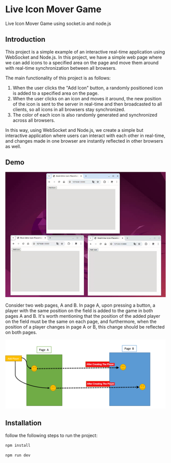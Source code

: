 # Live Icon Mover Game
Live Icon Mover Game using socket.io and node.js
## Introduction
This project is a simple example of an interactive real-time application using WebSocket and Node.js. In this project, we have a simple web page where we can add icons to a specified area on the page and move them around with real-time synchronization between all browsers.

The main functionality of this project is as follows:

1. When the user clicks the "Add Icon" button, a randomly positioned icon is added to a specified area on the page.
2. When the user clicks on an icon and moves it around, the new position of the icon is sent to the server in real-time and then broadcasted to all clients, so all icons in all browsers stay synchronized.
3. The color of each icon is also randomly generated and synchronized across all browsers.

In this way, using WebSocket and Node.js, we create a simple but interactive application where users can interact with each other in real-time, and changes made in one browser are instantly reflected in other browsers as well.

## Demo
<img src="public/images/demo.gif"/>

Consider two web pages, A and B. In page A, upon pressing a button, a player with the same position on the field is added to the game in both pages A and B. It's worth mentioning that the position of the added player on the field must be the same on each page, and furthermore, when the position of a player changes in page A or B, this change should be reflected on both pages.

<img src="./public/images/task.png"/>

## Installation
follow the following steps to run the project:

```bash
npm install
```

```bash 
npm run dev
```
